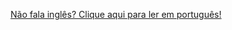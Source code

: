 <p align="center">
  <a href="https://github.com/laysaalves/layseirasdev/blob/main/README-PTBR.md">Não fala inglês? Clique aqui para ler em português!</a>
</p>
